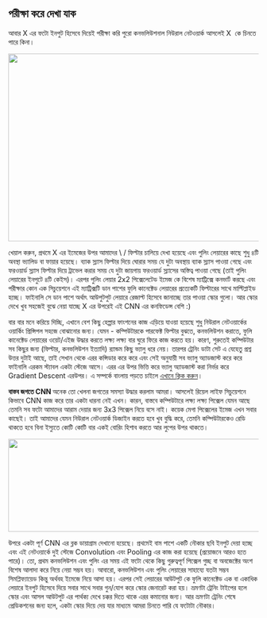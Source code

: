 ## পরীক্ষা করে দেখা যাক  
আবার<span class="s1"> X </span>এর ফটো ইনপুট হিসেবে দিয়েই পরীক্ষা করি পুরো কনভলিউশনাল নিউরাল নেটওয়ার্ক আসলেই<span class="s1"> X  </span>কে চিনতে পারে কিনা।</p>
<p class="p1"><img class="aligncenter size-large wp-image-1756" src="https://nuhil.files.wordpress.com/2017/05/screen-shot-2017-05-20-at-9-15-54-pm.png?w=687" alt="" width="687" height="378" /></p>
<p class="p1">খেয়াল করুন<span class="s1">, </span>প্রথমে<span class="s1"> X </span>এর ইমেজের উপর আমাদের<span class="s1"> \ / </span>ফিল্টার চালিয়ে দেখা হয়েছে এবং পুলিং লেয়ারের কাছে শুধু ৪টি অবস্থা ভ্যালিড বা ফায়ার হয়েছে। ব্যাক স্ল্যাস ফিল্টার দিয়ে ঘোরার সময় যে দুটা অবস্থায় ব্যাক স্ল্যাস পাওয়া গেছে এবং ফরওয়ার্ড স্ল্যাস ফিল্টার দিয়ে ট্রাভেল করার সময় যে দুটা জায়গায় ফরওয়ার্ড স্ল্যাসের অস্তিত্ব পাওয়া গেছে<span class="s1"> (</span>তাই পুলিং লেয়ারের ইনপুটে ৪টি কেইস<span class="s1">)</span>। এরপর পুলিং লেয়ার<span class="s1"> 2x2 </span>পিক্সেলেটেড ইমেজ কে বিশেষ ম্যাট্রিক্সে কনভার্ট করছে এবং পরীক্ষার কোন এক সিচুয়েশনে এই ম্যাট্রিক্সটি ডান পাশের ফুলি কানেক্টেড লেয়ারের প্রত্যেকটি ফিল্টারের সাথে মাল্টিপ্লাইড হচ্ছে। ফাইনালি সে ডান পাশে অর্থাৎ আউপুটপুট লেয়ারে রেজাল্ট হিসেবে জানাচ্ছে তার পাওয়া স্কোর গুলো। আর স্কোর দেখে খুব সহজেই বুঝে নেয়া যাচ্ছে<span class="s1"> X </span>এর উপরেই এই<span class="s1"> CNN </span>এর কনফিডেন্স বেশি<span class="s1"> :)</span></p>
<p class="p1">বার বার মনে করিয়ে দিচ্ছি<span class="s1">, </span>এখানে বেশ কিছু হেল্পার ফাংশনের কাজ এড়িয়ে যাওয়া হয়েছে শুধু নিউরাল নেটওয়ার্কের ওয়ার্কিং প্রিন্সিপল সহজে বোঝানোর জন্য। যেমন<span class="s1"> - </span>কম্পিউটারকে পারফেক্ট ফিল্টার বুঝতে<span class="s1">, </span>কনভলিউশন করাতে<span class="s1">, </span>ফুলি কানেক্টেড লেয়ারের ওয়েট<span class="s1">/</span>এইজ উদ্ধার করতে লক্ষ্য লক্ষ্য বার ঘুরে ফিরে কাজ করতে হয়। কারণ<span class="s1">, </span>শুরুতেই কম্পিউটার সব কিছুর জন্য<span class="s1"> (</span>ফিল্টার<span class="s1">, </span>কনভলিউশন ইত্যাদি<span class="s1">) </span>র‍্যান্ডম কিছু ভ্যালু ধরে নেয়। তারপর ট্রেনিং ডাটা সেট এ যেহেতু প্রশ্ন উত্তর দুটাই আছে<span class="s1">, </span>তাই সেখান থেকে এরর কন্সিডার করে করে এবং সেই অনুযায়ী সব ভ্যালু অ্যাডজাস্ট করে করে ফাইনালি এরকম স্ট্যাবল একটা স্টেজে আসে। এরর এর উপর ভিত্তি করে ভ্যালু অ্যাডজাস্ট করা নির্ভর করে<span class="s1"> Gradient Descent </span>এরউপর। এ সম্পর্কে বাংলায় পড়তে চাইলে <a href="https://ml.howtocode.com.bd/linear_regression/linear_regression_2.html">এখানে ক্লিক করুন</a>।</p>
<p class="p1"><strong>বাস্তব জগতে<span class="s1"> CNN  
</span></strong>অনেক তো খেলনা জগতের সমস্যা উদ্ধার করলাম আমরা। আসলেই রিয়েল লাইফ সিচুয়েশনে কিভাবে<span class="s1"> CNN </span>কাজ করে তার একটা ধারনা নেই এখন। কারন<span class="s1">, </span>বাস্তবে কম্পিউটারে লক্ষ্য লক্ষ্য পিক্সেল যেমন আছে তেমনি সব ফটো আমাদের আরাম দেয়ার জন্য<span class="s1"> 3x3 </span>পিক্সেল নিয়ে বসে নাই। কয়েক মেগা পিক্সেলের ইমেজ এখন সবার কাছেই। তাই আমাদের যেমন নিউরাল নেটওয়ার্ক ডিজাইন করতে হবে খুব বুদ্ধি করে<span class="s1">, </span>তেমনি কম্পিউটারকেও রেডি থাকতে হবে বিনা ইস্যুতে কোটি<span class="s1"><span class="Apple-converted-space"> </span></span>কোটি বার একই বোরিং হিশাব করতে আর লুপের উপর থাকতে।</p>
<p class="p1"><img class="aligncenter size-large wp-image-1757" src="https://nuhil.files.wordpress.com/2017/05/screen-shot-2015-11-07-at-7-26-20-am.png?w=687" alt="" width="687" height="187" /></p>
<p class="p1">উপরে একটা পূর্ণ<span class="s1"> CNN </span>এর ব্লক ডায়াগ্রাম দেখানো হয়েছে। প্রথমেই বাম পাশে একটি নৌকার ছবি ইনপুট দেয়া হচ্ছে এবং এই নেটওয়ার্কে দুই স্টেজে<span class="s1"> Convolution </span>এবং<span class="s1"> Pooling </span>এর কাজ করা হয়েছে<span class="s1"> (</span>প্রয়োজনে আরও হতে পারে<span class="s1">)</span>। তো<span class="s1">, </span>প্রথম কনভলিউশন এবং পুলিং এর সময় এই ফটো থেকে কিছু গুরুত্বপূর্ণ পিক্সেল গুচ্ছ বা অবজেক্টের অংশ বিশেষ আলাদা করে নিয়ে নেয়া সম্ভব হয়। আবারো<span class="s1">, </span>কনভলিউশন এবং পুলিং লেয়ারের সাহায্যে যতটা সম্ভব সিমপ্লিফ্যায়েড কিন্তু অর্থবহ ইমেজে নিয়ে আসা হয়। এরপর সেই লেয়ারের আউটপুট কে ফুলি কানেক্টেড এক বা একাধিক লেয়ারে ইনপুট হিসেবে দিয়ে সবার সাথে সবার গুন<span class="s1">/</span>যোগ করে স্কোর জেনারেট করা হয়। ভ্রমণটা ট্রেনিং টাইপের হলে স্কোর এবং আসল আউটপুট এর পার্থক্য দেখে চক্কর দিতে থাকে এরর কমানোর জন্য। আর ভ্রমণটা ট্রেনিং শেষে প্রেডিকশনের জন্য হলে<span class="s1">, </span>একটা স্কোর দিয়ে দেয় যার মাধ্যমে আমরা চিনতে পারি যে ফটোটা নৌকার।</p>